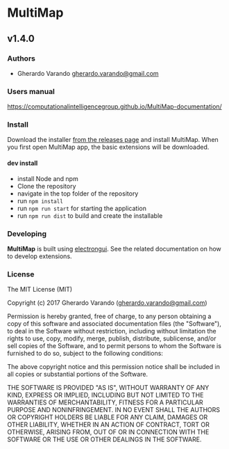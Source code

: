 # MultiMap
## v1.4.0

### Authors
 - Gherardo Varando <gherardo.varando@gmail.com>

### Users manual

https://computationalintelligencegroup.github.io/MultiMap-documentation/

### Install 

Download the installer [from the releases page](https://github.com/ComputationalIntelligenceGroup/MultiMap/releases) and install MultiMap. When you first open MultiMap app, the basic extensions will be downloaded. 

#### dev install 
- install Node and npm
- Clone the repository
- navigate in the top folder of the repository
- run `npm install`
- run `npm run start` for starting the application
- run `npm run dist` to build and create the installable

### Developing

**MultiMap** is built using [electrongui](http://github.com/gherardovarando/electrongui). See the related documentation on how to develop extensions.



### License

The MIT License (MIT)

Copyright (c) 2017 Gherardo Varando (gherardo.varando@gmail.com)

Permission is hereby granted, free of charge, to any person obtaining a copy
of this software and associated documentation files (the "Software"), to deal
in the Software without restriction, including without limitation the rights
to use, copy, modify, merge, publish, distribute, sublicense, and/or sell
copies of the Software, and to permit persons to whom the Software is
furnished to do so, subject to the following conditions:

The above copyright notice and this permission notice shall be included in all
copies or substantial portions of the Software.

THE SOFTWARE IS PROVIDED "AS IS", WITHOUT WARRANTY OF ANY KIND, EXPRESS OR
IMPLIED, INCLUDING BUT NOT LIMITED TO THE WARRANTIES OF MERCHANTABILITY,
FITNESS FOR A PARTICULAR PURPOSE AND NONINFRINGEMENT. IN NO EVENT SHALL THE
AUTHORS OR COPYRIGHT HOLDERS BE LIABLE FOR ANY CLAIM, DAMAGES OR OTHER
LIABILITY, WHETHER IN AN ACTION OF CONTRACT, TORT OR OTHERWISE, ARISING FROM,
OUT OF OR IN CONNECTION WITH THE SOFTWARE OR THE USE OR OTHER DEALINGS IN THE
SOFTWARE.
